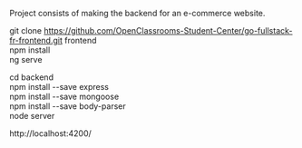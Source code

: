 Project consists of making the backend for an e-commerce website.  

git clone https://github.com/OpenClassrooms-Student-Center/go-fullstack-fr-frontend.git frontend  
npm install  
ng serve  

cd backend  
npm install --save express  
npm install --save mongoose  
npm install --save body-parser  
node server  

http://localhost:4200/  
